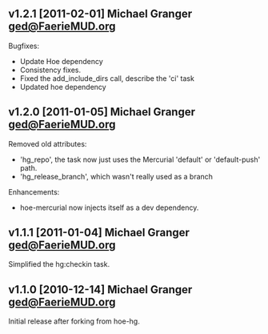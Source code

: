 ## v1.2.1 [2011-02-01] Michael Granger <ged@FaerieMUD.org>

Bugfixes:

* Update Hoe dependency
* Consistency fixes.
* Fixed the add_include_dirs call, describe the 'ci' task
* Updated hoe dependency

## v1.2.0 [2011-01-05] Michael Granger <ged@FaerieMUD.org>

Removed old attributes:

* 'hg_repo', the task now just uses the Mercurial 'default' or 'default-push' path.
* 'hg_release_branch', which wasn't really used as a branch

Enhancements:

* hoe-mercurial now injects itself as a dev dependency.


## v1.1.1 [2011-01-04] Michael Granger <ged@FaerieMUD.org>

Simplified the hg:checkin task.


## v1.1.0 [2010-12-14] Michael Granger <ged@FaerieMUD.org>

Initial release after forking from hoe-hg.


